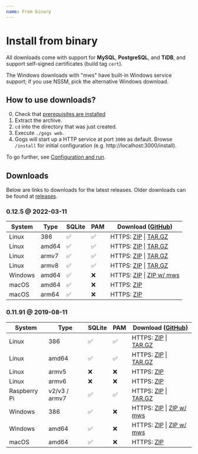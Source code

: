 ```yaml
---
name: From binary
---
```


# Install from binary

All downloads come with support for **MySQL**, **PostgreSQL**, and **TiDB**, and support self-signed certificates (build tag `cert`).

The Windows downloads with "mws" have built-in Windows service support; if you use NSSM, pick the alternative Windows download.

## How to use downloads?

0. Check that [prerequisites are installed](/docs/installation)
1. Extract the archive.
2. `cd` into the directory that was just created.
3. Execute `./gogs web`.
4. Gogs will start up a HTTP service at port `3000` as default. Browse `/install` for initial configuration (e.g. http://localhost:3000/install).

To go further, see [Configuration and run](/docs/installation/configuration_and_run.html).

## Downloads

Below are links to downloads for the latest releases. Older downloads can be found at [releases](https://github.com/gogs/gogs/releases).

### 0.12.5 @ 2022-03-11

|System|Type|SQLite|PAM|Download ([GitHub](https://github.com/gogs/gogs/releases/tag/v0.12.5))|
|------|----|------|---|--------|
|Linux|386|✅|✅|HTTPS: [ZIP](https://dl.gogs.io/0.12.5/gogs_0.12.5_linux_386.zip) \| [TAR.GZ](https://dl.gogs.io/0.12.5/gogs_0.12.5_linux_386.tar.gz)|
|Linux|amd64|✅|✅|HTTPS: [ZIP](https://dl.gogs.io/0.12.5/gogs_0.12.5_linux_amd64.zip) \| [TAR.GZ](https://dl.gogs.io/0.12.5/gogs_0.12.5_linux_amd64.tar.gz)|
|Linux|armv7|✅|✅|HTTPS: [ZIP](https://dl.gogs.io/0.12.5/gogs_0.12.5_linux_armv7.zip) \| [TAR.GZ](https://dl.gogs.io/0.12.5/gogs_0.12.5_linux_armv7.tar.gz)|
|Linux|armv8|✅|✅|HTTPS: [ZIP](https://dl.gogs.io/0.12.5/gogs_0.12.5_linux_armv8.zip) \| [TAR.GZ](https://dl.gogs.io/0.12.5/gogs_0.12.5_linux_armv8.tar.gz)|
|Windows|amd64|✅|❌|HTTPS: [ZIP](https://dl.gogs.io/0.12.5/gogs_0.12.5_windows_amd64.zip) \| [ZIP w/ mws](https://dl.gogs.io/0.12.5/gogs_0.12.5_windows_amd64_mws.zip)|
|macOS|amd64|✅|❌|HTTPS: [ZIP](https://dl.gogs.io/0.12.5/gogs_0.12.5_darwin_amd64.zip)|
|macOS|arm64|✅|❌|HTTPS: [ZIP](https://dl.gogs.io/0.12.5/gogs_0.12.5_darwin_arm64.zip)|

### 0.11.91 @ 2019-08-11

|System|Type|SQLite|PAM|Download ([GitHub](https://github.com/gogs/gogs/releases/tag/v0.11.91))|
|------|----|------|---|--------|
|Linux|386|✅|✅|HTTPS: [ZIP](https://dl.gogs.io/0.11.91/gogs_0.11.91_linux_386.zip) \| [TAR.GZ](https://dl.gogs.io/0.11.91/gogs_0.11.91_linux_386.tar.gz)|
|Linux|amd64|✅|✅|HTTPS: [ZIP](https://dl.gogs.io/0.11.91/gogs_0.11.91_linux_amd64.zip) \| [TAR.GZ](https://dl.gogs.io/0.11.91/gogs_0.11.91_linux_amd64.tar.gz)|
|Linux|armv5|❌|❌|HTTPS: [ZIP](https://dl.gogs.io/0.11.91/gogs_0.11.91_linux_armv5.zip)|
|Linux|armv6|❌|❌|HTTPS: [ZIP](https://dl.gogs.io/0.11.91/gogs_0.11.91_linux_armv6.zip)|
|Raspberry Pi|v2/v3 / armv7|✅|✅|HTTPS: [ZIP](https://dl.gogs.io/0.11.91/gogs_0.11.91_raspi_armv7.zip) \| [TAR.GZ](https://dl.gogs.io/0.11.91/gogs_0.11.91_raspi_armv7.tar.gz)|
|Windows|386|✅|❌|HTTPS: [ZIP](https://dl.gogs.io/0.11.91/gogs_0.11.91_windows_386.zip) \| [ZIP w/ mws](https://dl.gogs.io/0.11.91/gogs_0.11.91_windows_386_mws.zip)|
|Windows|amd64|✅|❌|HTTPS: [ZIP](https://dl.gogs.io/0.11.91/gogs_0.11.91_windows_amd64.zip) \| [ZIP w/ mws](https://dl.gogs.io/0.11.91/gogs_0.11.91_windows_amd64_mws.zip)|
|macOS|amd64|✅|❌|HTTPS: [ZIP](https://dl.gogs.io/0.11.91/gogs_0.11.91_darwin_amd64.zip)|
